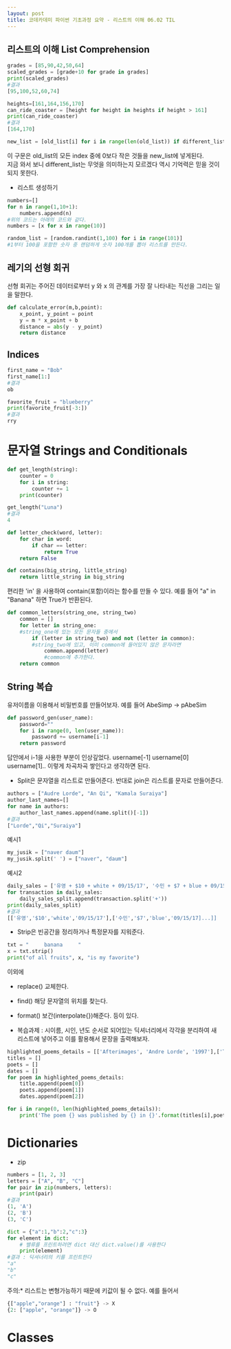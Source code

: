 ```yaml
---
layout: post
title: 코데카데미 파이썬 기초과정 요약 - 리스트의 이해 06.02 TIL
---
```


## 리스트의 이해 List Comprehension

``` python
grades = [85,90,42,50,64]
scaled_grades = [grade+10 for grade in grades]
print(scaled_grades)
#결과
[95,100,52,60,74]
```

``` python
heights=[161,164,156,170]
can_ride_coaster = [height for height in heights if height > 161]
print(can_ride_coaster)
#결과
[164,170]
```

``` python
new_list = [old_list[i] for i in range(len(old_list)) if different_list[i]<0]
```
이 구문은 old_list의 모든 index 중에 0보다 작은 것들을 new_list에 넣게된다.  
지금 와서 보니 different_list는 무엇을 의미하는지 모르겠다 역시 기억력은 믿을 것이 되지 못한다. 

* 리스트 생성하기

```python
numbers=[]
for n in range(1,10+1):
    numbers.append(n)
#위의 코드는 아래의 코드와 같다.
numbers = [x for x in range(10)]
```

```python
random_list = [random.randint(1,100) for i in range(101)]
#1부터 100을 포함한 숫자 중 랜덤하게 숫자 100개를 뽑아 리스트를 만든다. 
```
## 레기의 선형 회귀

선형 회귀는 주어진 데이터로부터 y 와 x 의 관계를 가장 잘 나타내는 직선을 그리는 일을 말한다.

``` python
def calculate_error(m,b,point):
    x_point, y_point = point
    y = m * x_point + b
    distance = abs(y - y_point)
    return distance
```
## Indices

``` python
first_name = "Bob"
first_name[1:]
#결과
ob
```

``` python
favorite_fruit = "blueberry"
print(favorite_fruit[-3:])
#결과
rry
```
# 문자열 Strings and Conditionals

``` python
def get_length(string):
    counter = 0
    for i in string:
        counter += 1
    print(counter)

get_length("Luna")
#결과
4
```

``` python
def letter_check(word, letter):
    for char in word:
        if char == letter:
            return True
    return False
```

``` python 
def contains(big_string, little_string)
    return little_string in big_string
```
편리한 'in' 을 사용하여 contain(포함)이라는 함수를 만들 수 있다.
예를 들어 "a" in "Banana" 하면 True가 반환된다.

``` python
def common_letters(string_one, string_two)
    common = []
    for letter in string_one:
    #string_one에 있는 모든 문자들 중에서 
        if (letter in string_two) and not (letter in common):
        #string_two에 있고, 이미 common에 들어있지 않은 문자라면 
            common.append(letter)
            #common에 추가한다.
    return common
```

## String 복습

유저이름을 이용해서 비밀번호를 만들어보자. 예를 들어 AbeSimp -> pAbeSim

``` python
def password_gen(user_name):
    password=""
    for i in range(0, len(user_name)):
        password += username[i-1]
    return password
```

답안에서 i-1을 사용한 부분이 인상깊었다.
username[-1] username[0] username[1].. 이렇게 차곡차곡 쌓인다고 생각하면 된다.

* Split은 문자열을 리스트로 만들어준다.
반대로 join은 리스트를 문자로 만들어준다.

``` python
authors = ["Audre Lorde", "An Qi", "Kamala Suraiya"]
author_last_names=[]
for name in authors:
    author_last_names.append(name.split()[-1])
#결과
["Lorde","Qi","Suraiya"]
```

예시1
``` python
my_jusik = ["naver daum"]
my_jusik.split(' ') = ["naver", "daum"]
```

예시2
``` python
daily_sales = ['유영 + $10 + white + 09/15/17', '수민 + $7 + blue + 09/15/17' ...]
for transaction in daily_sales:
    daily_sales_split.append(transaction.split('+'))
print(daily_sales_split)
#결과
[['유영','$10','white','09/15/17'],['수민','$7','blue','09/15/17]...]]
```

* Strip은 빈공간을 정리하거나 특정문자를 지워준다. 

``` python
txt = "     banana     "
x = txt.strip()
print("of all fruits", x, "is my favorite")
```
이외에 
* replace() 교체한다. 
* find() 해당 문자열의 위치를 찾는다.
* format() 보간(interpolate{})해준다.
등이 있다.

* 복습과제 : 시이름, 시인, 년도 순서로 되어있는 딕셔너리에서 각각을 분리하여 새 리스트에 넣어주고 이를 활용해서 문장을 출력해보자.

``` python
highlighted_poems_details = [['Afterimages', 'Andre Lorde', '1997'],['The Shadow','William','1915']]
titles = []
poets = []
dates = []
for poem in highlighted_poems_details:
    title.append(poem[0])
    poets.append(poem[1])
    dates.append(poem[2])

for i in range(0, len(highlighted_poems_details)):
    print('The poem {} was published by {} in {}'.format(titles[i],poets[i],dates[i]))
```
# Dictionaries
* zip
``` python
numbers = [1, 2, 3]
letters = ["A", "B", "C"]
for pair in zip(numbers, letters):
    print(pair)
#결과
(1, 'A')
(2, 'B')
(3, 'C')
```

``` python
dict = {"a":1,"b":2,"c":3}
for element in dict:
    # 밸류를 프린트하려면 dict 대신 dict.value()를 사용한다
    print(element)
#결과 : 딕셔너리의 키를 프린트한다
"a"
"b"
"c"
```

<i class="fa fa-info-circle" aria-hidden="true"></i> 주의:* 리스트는 변형가능하기 때문에 키값이 될 수 없다. 
예를 들어서 
```python
{["apple","orange"] : "fruit"} -> X
{2: ["apple", "orange"]} -> O
```

# Classes
``` python
```
``` python
```
